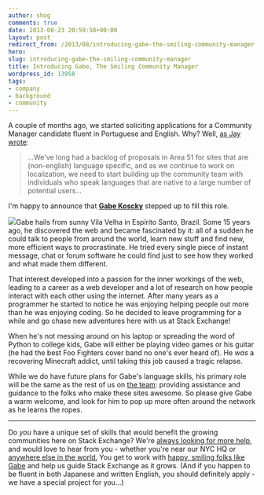 ```yaml
---
author: shog
comments: true
date: 2013-08-23 20:59:58+00:00
layout: post
redirect_from: /2013/08/introducing-gabe-the-smiling-community-manager
hero: 
slug: introducing-gabe-the-smiling-community-manager
title: Introducing Gabe, The Smiling Community Manager
wordpress_id: 13958
tags:
- company
- background
- community
---
```


A couple of months ago, we started soliciting applications for a Community Manager candidate fluent in Portuguese and English. Why? Well, [as Jay wrote](http://meta.stackoverflow.com/questions/183205/fluent-in-portuguese-apply-to-be-a-community-manager):



<blockquote>...We've long had a backlog of proposals in Area 51 for sites that are (non-english) language specific, and as we continue to work on localization, we need to start building up the community team with individuals who speak languages that are native to a large number of potential users...</blockquote>



I'm happy to announce that [**Gabe Koscky**](http://stackoverflow.com/users/9835/gabe) stepped up to fill this role. 

[![](https://i.stack.imgur.com/QqHbc.png)](http://stackoverflow.com/users/9835/gabe)Gabe hails from sunny Vila Velha in Espírito Santo, Brazil. Some 15 years ago, he discovered the web and became fascinated by it: all of a sudden he could talk to people from around the world, learn new stuff and find new, more efficient ways to procrastinate. He tried every single piece of instant message, chat or forum software he could find just to see how they worked and what made them different.

That interest developed into a passion for the inner workings of the web, leading to a career as a web developer and a lot of research on how people interact with each other using the internet. After many years as a programmer he started to notice he was enjoying helping people out more than he was enjoying coding. So he decided to leave programming for a while and go chase new adventures here with us at Stack Exchange!

When he's not messing around on his laptop or spreading the word of Python to college kids, Gabe will either be playing video games or his guitar (he had the best Foo Fighters cover band no one's ever heard of). He _was_ a recovering Minecraft addict, until taking this job caused a tragic relapse. 

While we do have future plans for Gabe's language skills, his primary role will be the same as the rest of us on [the team](http://meta.stackoverflow.com/questions/99338/who-are-the-community-managers-and-what-do-they-do): providing assistance and guidance to the folks who make these sites awesome. So please give Gabe a warm welcome, and look for him to pop up more often around the network as he learns the ropes. 



* * *



Do _you_ have a unique set of skills that would benefit the growing communities here on Stack Exchange? We're [always looking for more help](http://stackexchange.com/about/hiring), and would love to hear from you - whether you're near our NYC HQ or [anywhere else in the world.](http://blog.stackoverflow.com/2013/02/why-we-still-believe-in-working-remotely/) You get to work with [happy, smiling folks like Gabe](http://careers.stackoverflow.com/company/stack-exchange) and help us guide Stack Exchange as it grows. (And if you happen to be fluent in both Japanese and written English, you should definitely apply - we have a special project for you...)
